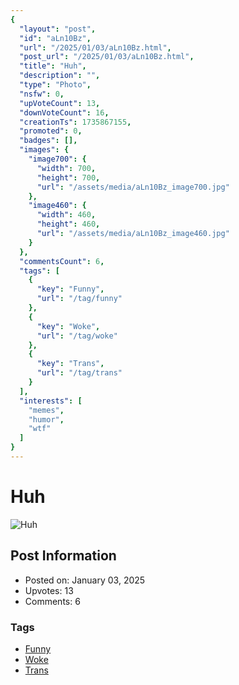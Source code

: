 ```yaml
---
{
  "layout": "post",
  "id": "aLn10Bz",
  "url": "/2025/01/03/aLn10Bz.html",
  "post_url": "/2025/01/03/aLn10Bz.html",
  "title": "Huh",
  "description": "",
  "type": "Photo",
  "nsfw": 0,
  "upVoteCount": 13,
  "downVoteCount": 16,
  "creationTs": 1735867155,
  "promoted": 0,
  "badges": [],
  "images": {
    "image700": {
      "width": 700,
      "height": 700,
      "url": "/assets/media/aLn10Bz_image700.jpg"
    },
    "image460": {
      "width": 460,
      "height": 460,
      "url": "/assets/media/aLn10Bz_image460.jpg"
    }
  },
  "commentsCount": 6,
  "tags": [
    {
      "key": "Funny",
      "url": "/tag/funny"
    },
    {
      "key": "Woke",
      "url": "/tag/woke"
    },
    {
      "key": "Trans",
      "url": "/tag/trans"
    }
  ],
  "interests": [
    "memes",
    "humor",
    "wtf"
  ]
}
---
```


# Huh

![Huh](/assets/media/aLn10Bz_image700.jpg)

## Post Information

- Posted on: January 03, 2025
- Upvotes: 13
- Comments: 6

### Tags

- [Funny](/tag/Funny)
- [Woke](/tag/Woke)
- [Trans](/tag/Trans)
